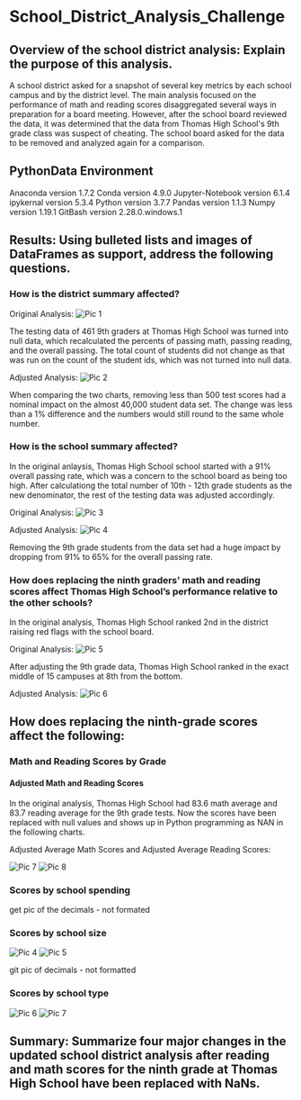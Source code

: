 # School_District_Analysis_Challenge

## Overview of the school district analysis: Explain the purpose of this analysis.
A school district asked for a snapshot of several key metrics by each school campus and by the district level.  The main analysis focused on the performance of math and reading scores disaggregated several ways in preparation for a board meeting.  However, after the school board reviewed the data, it was determined that the data from Thomas High School's 9th grade class was suspect of cheating.  The school board asked for the data to be removed and analyzed again for a comparison. 

## PythonData Environment
Anaconda version 1.7.2
Conda version 4.9.0
Jupyter-Notebook version 6.1.4
ipykernal version 5.3.4
Python version 3.7.7
Pandas version 1.1.3
Numpy version 1.19.1
GitBash version 2.28.0.windows.1

## Results: Using bulleted lists and images of DataFrames as support, address the following questions.

### How is the district summary affected?
Original Analysis:
![Pic 1](https://github.com/Baylex/School_District_Analysis/blob/main/Resources/1_dist_sum_2_decimals.PNG)

The testing data of 461 9th graders at Thomas High School was turned into null data, which recalculated the percents of passing math, passing reading, and the overall passing.  The total count of students did not change as that was run on the count of the student ids, which was not turned into null data. 

Adjusted Analysis:
![Pic 2](https://github.com/Baylex/School_District_Analysis/blob/main/Resources/2_dist_sum_2_decimals.PNG)

When comparing the two charts, removing less than 500 test scores had a nominal impact on the almost 40,000 student data set.  The change was less than a 1% difference and the numbers would still round to the same whole number.  

### How is the school summary affected?

In the original anlaysis, Thomas High School school started with a 91% overall passing rate, which was a concern to the school board as being too high.  After calculationg the total number of 10th - 12th grade students as the new denominator, the rest of the testing data was adjusted accordingly.  

Original Analysis:
![Pic 3](https://github.com/Baylex/School_District_Analysis/blob/main/Resources/2_THS_90.PNG)

Adjusted Analysis:
![Pic 4](https://github.com/Baylex/School_District_Analysis/blob/main/Resources/2_THS_65.PNG)

Removing the 9th grade students from the data set had a huge impact by dropping from 91% to 65% for the overall passing rate. 

### How does replacing the ninth graders’ math and reading scores affect Thomas High School’s performance relative to the other schools?
In the original analysis, Thomas High School ranked 2nd in the district raising red flags with the school board. 

Original Analysis:
![Pic 5](https://github.com/Baylex/School_District_Analysis/blob/main/Resources/1_top_5_schools.PNG)

After adjusting the 9th grade data, Thomas High School ranked in the exact middle of 15 campuses at 8th from the bottom. 

Adjusted Analysis:
![Pic 6](https://github.com/Baylex/School_District_Analysis/blob/main/Resources/2_bottom_8_schools.PNG)

## How does replacing the ninth-grade scores affect the following:

### Math and Reading Scores by Grade


#### Adjusted Math and Reading Scores 

In the original analysis, Thomas High School had 83.6 math average and 83.7 reading average for the 9th grade tests. 
Now the scores have been replaced with null values and shows up in Python programming as NAN in the following charts. 

Adjusted Average Math Scores and Adjusted Average Reading Scores: 

![Pic 7](https://github.com/Baylex/School_District_Analysis/blob/main/Resources/2_math_by_grade_HS.PNG)
![Pic 8](https://github.com/Baylex/School_District_Analysis/blob/main/Resources/2_read_by_grade_HS_correct.PNG)

### Scores by school spending

get pic of the decimals - not formated 

### Scores by school size
![Pic 4](https://github.com/Baylex/School_District_Analysis/blob/main/Resources/1_school_size_perf.PNG)
![Pic 5](https://github.com/Baylex/School_District_Analysis/blob/main/Resources/2_school_size_perf.PNG)

git pic of decimals - not formatted

### Scores by school type

![Pic 6](https://github.com/Baylex/School_District_Analysis/blob/main/Resources/1_school_type_perf.PNG)
![Pic 7](https://github.com/Baylex/School_District_Analysis/blob/main/Resources/2_school_type_perf.PNG)


## Summary: Summarize four major changes in the updated school district analysis after reading and math scores for the ninth grade at Thomas High School have been replaced with NaNs.
